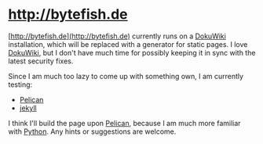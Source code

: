 # http://bytefish.de #

[http://bytefish.de](http://bytefish.de) currently runs on a [DokuWiki](http://www.dokuwiki.org) installation, which will be replaced with a generator for static pages. I love [DokuWiki](http://www.dokuwiki.org), but I don't have much time for possibly keeping it in sync with the latest security fixes. 

Since I am much too lazy to come up with something own, I am currently testing:

* [Pelican](http://www.getpelican.com)
* [jekyll](http://jekyllrb.com)

I think I'll build the page upon [Pelican](http://getpelican.com), because I am much more familiar with [Python](http://python.org). Any hints or suggestions are welcome.
